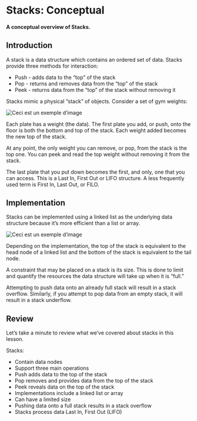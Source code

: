 # Stacks: Conceptual
#### A conceptual overview of Stacks.

## Introduction
A stack is a data structure which contains an ordered set of data.
Stacks provide three methods for interaction:

- Push - adds data to the “top” of the stack
- Pop - returns and removes data from the “top” of the stack
- Peek - returns data from the “top” of the stack without removing it

Stacks mimic a physical “stack” of objects. Consider a set of gym weights:

![Ceci est un exemple d’image](https://content.codecademy.com/courses/learn-stacks-general/weight_Stacking.gif)

Each plate has a weight (the data). The first plate you add, or push, onto the floor is both the bottom and top of the stack. Each weight added becomes the new top of the stack.

At any point, the only weight you can remove, or pop, from the stack is the top one. You can peek and read the top weight without removing it from the stack.

The last plate that you put down becomes the first, and only, one that you can access. This is a Last In, First Out or LIFO structure. A less frequently used term is First In, Last Out, or FILO.

## Implementation

Stacks can be implemented using a linked list as the underlying data structure because it’s more efficient than a list or array.

![Ceci est un exemple d’image](https://content.codecademy.com/courses/learn-stacks-general/stack_linked_list.svg)

Depending on the implementation, the top of the stack is equivalent to the head node of a linked list and the bottom of the stack is equivalent to the tail node.

A constraint that may be placed on a stack is its size. This is done to limit and quantify the resources the data structure will take up when it is “full.”

Attempting to push data onto an already full stack will result in a stack overflow. Similarly, if you attempt to pop data from an empty stack, it will result in a stack underflow.

## Review

Let’s take a minute to review what we’ve covered about stacks in this lesson.

Stacks:

- Contain data nodes
- Support three main operations
- Push adds data to the top of the stack
- Pop removes and provides data from the top of the stack
- Peek reveals data on the top of the stack
- Implementations include a linked list or array
- Can have a limited size
- Pushing data onto a full stack results in a stack overflow
- Stacks process data Last In, First Out (LIFO)